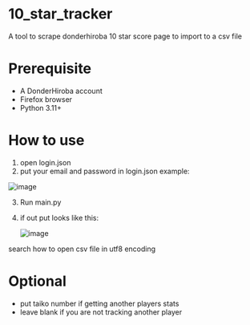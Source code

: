 # 10_star_tracker
A tool to scrape donderhiroba 10 star score page to import to a csv file

# Prerequisite
- A DonderHiroba account
- Firefox browser
- Python 3.11+

# How to use
1) open login.json
2) put your email and password in login.json
  example:


  ![image](https://github.com/GamerMario54321/10_star_tracker/assets/57037116/9e038ff7-2123-461c-a334-f21ed2a7c944)



  
3) Run main.py
4) if out put looks like this:


   ![image](https://github.com/GamerMario54321/10_star_tracker/assets/57037116/17a7124a-07ce-4473-b55f-16fdecd6346f)


  search how to open csv file in utf8 encoding


# Optional
- put taiko number if getting another players stats
- leave blank if you are not tracking another player

